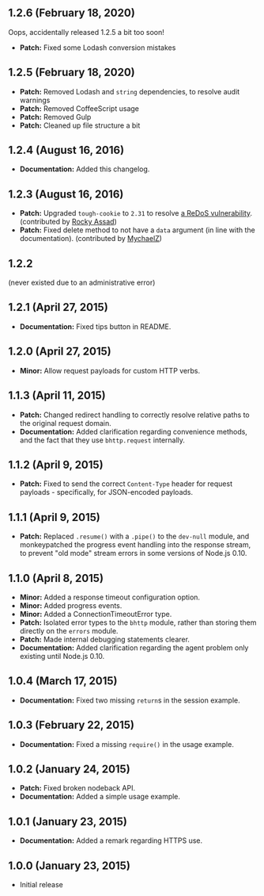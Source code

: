 ## 1.2.6 (February 18, 2020)

Oops, accidentally released 1.2.5 a bit too soon!

* __Patch:__ Fixed some Lodash conversion mistakes

## 1.2.5 (February 18, 2020)

* __Patch:__ Removed Lodash and `string` dependencies, to resolve audit warnings
* __Patch:__ Removed CoffeeScript usage
* __Patch:__ Removed Gulp
* __Patch:__ Cleaned up file structure a bit

## 1.2.4 (August 16, 2016)

* __Documentation:__ Added this changelog.

## 1.2.3 (August 16, 2016)

* __Patch:__ Upgraded `tough-cookie` to `2.31` to resolve [a ReDoS vulnerability](https://nodesecurity.io/advisories/130). (contributed by [Rocky Assad](https://github.com/fourq))
* __Patch:__ Fixed delete method to not have a `data` argument (in line with the documentation). (contributed by [MychaelZ](https://github.com/MychaelZ))

## 1.2.2

(never existed due to an administrative error)

## 1.2.1 (April 27, 2015)

* __Documentation:__ Fixed tips button in README.

## 1.2.0 (April 27, 2015)

* __Minor:__ Allow request payloads for custom HTTP verbs.

## 1.1.3 (April 11, 2015)

* __Patch:__ Changed redirect handling to correctly resolve relative paths to the original request domain.
* __Documentation:__ Added clarification regarding convenience methods, and the fact that they use `bhttp.request` internally.

## 1.1.2 (April 9, 2015)

* __Patch:__ Fixed to send the correct `Content-Type` header for request payloads - specifically, for JSON-encoded payloads.

## 1.1.1 (April 9, 2015)

* __Patch:__ Replaced `.resume()` with a `.pipe()` to the `dev-null` module, and monkeypatched the progress event handling into the response stream, to prevent "old mode" stream errors in some versions of Node.js 0.10.

## 1.1.0 (April 8, 2015)

* __Minor:__ Added a response timeout configuration option.
* __Minor:__ Added progress events.
* __Minor:__ Added a ConnectionTimeoutError type.
* __Patch:__ Isolated error types to the `bhttp` module, rather than storing them directly on the `errors` module.
* __Patch:__ Made internal debugging statements clearer.
* __Documentation:__ Added clarification regarding the agent problem only existing until Node.js 0.10.

## 1.0.4 (March 17, 2015)

* __Documentation:__ Fixed two missing `return`s in the session example.

## 1.0.3 (February 22, 2015)

* __Documentation:__ Fixed a missing `require()` in the usage example.

## 1.0.2 (January 24, 2015)

* __Patch:__ Fixed broken nodeback API.
* __Documentation:__ Added a simple usage example.

## 1.0.1 (January 23, 2015)

* __Documentation:__ Added a remark regarding HTTPS use.

## 1.0.0 (January 23, 2015)

* Initial release
